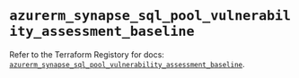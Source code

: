 # `azurerm_synapse_sql_pool_vulnerability_assessment_baseline`

Refer to the Terraform Registory for docs: [`azurerm_synapse_sql_pool_vulnerability_assessment_baseline`](https://registry.terraform.io/providers/hashicorp/azurerm/3.68.0/docs/resources/synapse_sql_pool_vulnerability_assessment_baseline).
